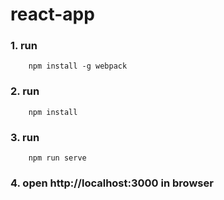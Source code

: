 # react-app
### 1. run
```
    npm install -g webpack
```
### 2. run
```
    npm install
```
### 3. run
```
    npm run serve
```
### 4. open http://localhost:3000 in browser
